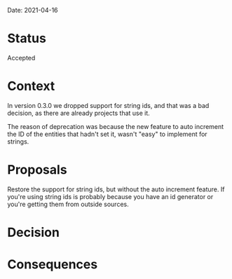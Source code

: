 Date: 2021-04-16

# Status
<!-- What is the status? Draft, Proposed, Accepted, Rejected, Deprecated or Superseded?
-->
Accepted

# Context
<!-- What is the issue that we're seeing that is motivating this decision or change? -->
In version 0.3.0 we dropped support for string ids, and that was a bad decision,
as there are already projects that use it.

The reason of deprecation was because the new feature to auto increment the ID of
the entities that hadn't set it, wasn't "easy" to implement for strings.

# Proposals
<!-- What are the possible solutions to the problem described in the context -->
Restore the support for string ids, but without the auto increment feature. If
you're using string ids is probably because you have an id generator or you're
getting them from outside sources.

# Decision
<!-- What is the change that we're proposing and/or doing? -->

# Consequences
<!-- What becomes easier or more difficult to do because of this change? -->
